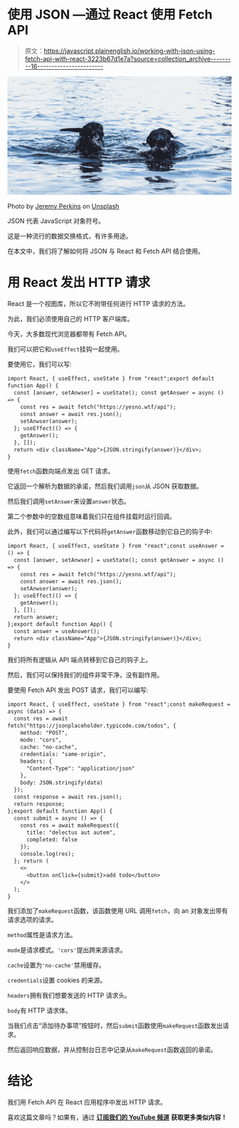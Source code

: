 # 使用 JSON —通过 React 使用 Fetch API

> 原文：<https://javascript.plainenglish.io/working-with-json-using-fetch-api-with-react-3223b67d1e7a?source=collection_archive---------16----------------------->

![](img/a352ee04697ebb8fb23e41538325b882.png)

Photo by [Jeremy Perkins](https://unsplash.com/@jeremyperkins?utm_source=medium&utm_medium=referral) on [Unsplash](https://unsplash.com?utm_source=medium&utm_medium=referral)

JSON 代表 JavaScript 对象符号。

这是一种流行的数据交换格式，有许多用途。

在本文中，我们将了解如何将 JSON 与 React 和 Fetch API 结合使用。

# 用 React 发出 HTTP 请求

React 是一个视图库，所以它不附带任何进行 HTTP 请求的方法。

为此，我们必须使用自己的 HTTP 客户端库。

今天，大多数现代浏览器都带有 Fetch API。

我们可以把它和`useEffect`挂钩一起使用。

要使用它，我们可以写:

```
import React, { useEffect, useState } from "react";export default function App() {
  const [answer, setAnwser] = useState(); const getAnswer = async () => {
    const res = await fetch("https://yesno.wtf/api");
    const answer = await res.json();
    setAnwser(answer);
  }; useEffect(() => {
    getAnswer();
  }, []);
  return <div className="App">{JSON.stringify(answer)}</div>;
}
```

使用`fetch`函数向端点发出 GET 请求。

它返回一个解析为数据的承诺，然后我们调用`json`从 JSON 获取数据。

然后我们调用`setAnswer`来设置`answer`状态。

第二个参数中的空数组意味着我们只在组件挂载时运行回调。

此外，我们可以通过编写以下代码将`getAnswer`函数移动到它自己的钩子中:

```
import React, { useEffect, useState } from "react";const useAnswer = () => {
  const [answer, setAnwser] = useState(); const getAnswer = async () => {
    const res = await fetch("https://yesno.wtf/api");
    const answer = await res.json();
    setAnwser(answer);
  }; useEffect(() => {
    getAnswer();
  }, []);
  return answer;
};export default function App() {
  const answer = useAnswer();
  return <div className="App">{JSON.stringify(answer)}</div>;
}
```

我们将所有逻辑从 API 端点转移到它自己的钩子上。

然后，我们可以保持我们的组件非常干净，没有副作用。

要使用 Fetch API 发出 POST 请求，我们可以编写:

```
import React, { useEffect, useState } from "react";const makeRequest = async (data) => {
  const res = await fetch("https://jsonplaceholder.typicode.com/todos", {
    method: "POST",
    mode: "cors",
    cache: "no-cache",
    credentials: "same-origin",
    headers: {
      "Content-Type": "application/json"
    },
    body: JSON.stringify(data)
  });
  const response = await res.json();
  return response;
};export default function App() {
  const submit = async () => {
    const res = await makeRequest({
      title: "delectus aut autem",
      completed: false
    });
    console.log(res);
  }; return (
    <>
      <button onClick={submit}>add todo</button>
    </>
  );
}
```

我们添加了`makeRequest`函数，该函数使用 URL 调用`fetch`，向 an 对象发出带有请求选项的请求。

`method`属性是请求方法。

`mode`是请求模式。`'cors'`提出跨来源请求。

`cache`设置为`'no-cache'`禁用缓存。

`credentials`设置 cookies 的来源。

`headers`拥有我们想要发送的 HTTP 请求头。

`body`有 HTTP 请求体。

当我们点击“添加待办事项”按钮时，然后`submit`函数使用`makeRequest`函数发出请求。

然后返回响应数据，并从控制台日志中记录从`makeRequest`函数返回的承诺。

# 结论

我们用 Fetch API 在 React 应用程序中发出 HTTP 请求。

喜欢这篇文章吗？如果有，通过 [**订阅我们的 YouTube 频道**](https://www.youtube.com/channel/UCtipWUghju290NWcn8jhyAw?sub_confirmation=true) **获取更多类似内容！**